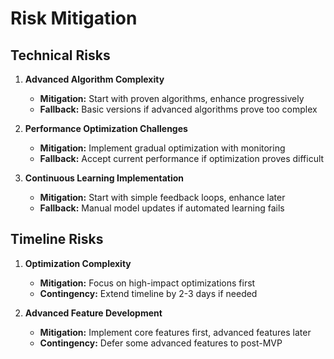 # Risk Mitigation

## Technical Risks
1. **Advanced Algorithm Complexity**
   - **Mitigation:** Start with proven algorithms, enhance progressively
   - **Fallback:** Basic versions if advanced algorithms prove too complex

2. **Performance Optimization Challenges**
   - **Mitigation:** Implement gradual optimization with monitoring
   - **Fallback:** Accept current performance if optimization proves difficult

3. **Continuous Learning Implementation**
   - **Mitigation:** Start with simple feedback loops, enhance later
   - **Fallback:** Manual model updates if automated learning fails

## Timeline Risks
1. **Optimization Complexity**
   - **Mitigation:** Focus on high-impact optimizations first
   - **Contingency:** Extend timeline by 2-3 days if needed

2. **Advanced Feature Development**
   - **Mitigation:** Implement core features first, advanced features later
   - **Contingency:** Defer some advanced features to post-MVP
